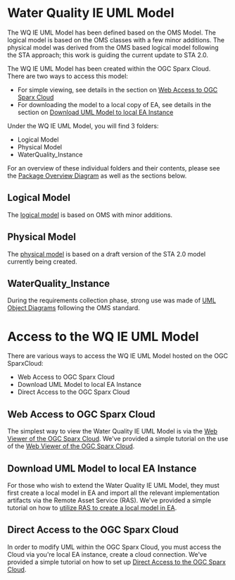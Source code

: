# Water Quality IE UML Model
The WQ IE UML Model has been defined based on the OMS Model. The logical model is based on the OMS classes with a few minor additions. The physical model was derived from the OMS based logical model following the STA approach; this work is guiding the current update to STA 2.0.

The WQ IE UML Model has been created within the OGC Sparx Cloud. There are two ways to access this model:
- For simple viewing, see details in the section on [Web Access to OGC Sparx Cloud](https://github.com/opengeospatial/WaterQualityIE/blob/master/Model/ReadMe.md#web-access-to-ogc-sparx-cloud)
- For downloading the model to a local copy of EA, see details in the section on [Download UML Model to local EA Instance
](https://github.com/opengeospatial/WaterQualityIE/blob/master/Model/ReadMe.md#download-uml-model-to-local-ea-instance)

Under the WQ IE UML Model, you will find 3 folders:
- Logical Model
- Physical Model
- WaterQuality_Instance

For an overview of these individual folders and their contents, please see the [Package Overview Diagram](https://umltool.ogc.org/index.php?m=7&o=BDD2204B-5E02-44b5-8F54-10A230C2491F) as well as the sections below.

## Logical Model
The [logical model](https://github.com/opengeospatial/WaterQualityIE/blob/master/Model/Logical%20Model.md) is based on OMS with minor additions.

## Physical Model
The [physical model](https://github.com/opengeospatial/WaterQualityIE/blob/master/Model/Physical%20Model.md) is based on a draft version of the STA 2.0 model currently being created.

## WaterQuality_Instance
During the requirements collection phase, strong use was made of [UML Object Diagrams](https://github.com/opengeospatial/WaterQualityIE/blob/master/Model/Object%20Diagrams.md) following the OMS standard.


# Access to the WQ IE UML Model
There are various ways to access the WQ IE UML Model hosted on the OGC SparxCloud:
- Web Access to OGC Sparx Cloud
- Download UML Model to local EA Instance
- Direct Access to the OGC Sparx Cloud

## Web Access to OGC Sparx Cloud
The simplest way to view the Water Quality IE UML Model is via the [Web Viewer of the OGC Sparx Cloud](https://umltool.ogc.org/login.php). We've provided a simple tutorial on the use of the [Web Viewer of the OGC Sparx Cloud](https://github.com/opengeospatial/WaterQualityIE/blob/master/Model/WebAccess.md).


## Download UML Model to local EA Instance
For those who wish to extend the Water Quality IE UML Model, they must first create a local model in EA and import all the relevant implementation artifacts via the Remote Asset Service (RAS). We've provided a simple tutorial on how to [utilize RAS to create a local model in EA](https://github.com/opengeospatial/WaterQualityIE/blob/master/Model/ImportEA-Local.md).

## Direct Access to the OGC Sparx Cloud
In order to modify UML within the OGC Sparx Cloud, you must access the Cloud via you're local EA instance, create a cloud connection. We've provided a simple tutorial on how to set up [Direct Access to the OGC Sparx Cloud](https://github.com/opengeospatial/WaterQualityIE/blob/master/Model/DirectAccessCloud.md).
